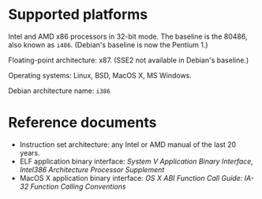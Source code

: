 # Supported platforms

Intel and AMD x86 processors in 32-bit mode.
The baseline is the 80486, also known as `i486`.
(Debian's baseline is now the Pentium 1.)

Floating-point architecture: x87.
(SSE2 not available in Debian's baseline.)

Operating systems: Linux, BSD, MacOS X, MS Windows.

Debian architecture name: `i386`

# Reference documents

* Instruction set architecture:
  any Intel or AMD manual of the last 20 years.
* ELF application binary interface:
  _System V Application Binary Interface,
   Intel386 Architecture Processor Supplement_
* MacOS X application binary interface:
  _OS X ABI Function Call Guide: IA-32 Function Calling Conventions_





